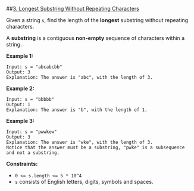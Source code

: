 ##[3. Longest Substring Without Repeating Characters](https://leetcode.com/problems/longest-substring-without-repeating-characters/)

Given a string `s`, find the length of the **longest** substring without repeating characters.

A **substring** is a contiguous **non-empty** sequence of characters within a string.

**Example 1:**
```
Input: s = "abcabcbb"
Output: 3
Explanation: The answer is "abc", with the length of 3.
```

**Example 2:**
```
Input: s = "bbbbb"
Output: 1
Explanation: The answer is "b", with the length of 1.
```

**Example 3:**
```
Input: s = "pwwkew"
Output: 3
Explanation: The answer is "wke", with the length of 3.
Notice that the answer must be a substring, "pwke" is a subsequence and not a substring.
``` 

**Constraints:**
- `0 <= s.length <= 5 * 10^4`
- `s` consists of English letters, digits, symbols and spaces.